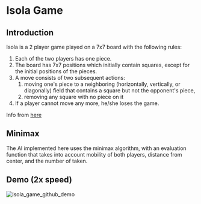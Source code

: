 # Isola Game
## Introduction
Isola is a 2 player game played on a 7x7 board with the following rules: 

1) Each of the two players has one piece.
2) The board has 7x7 positions which initially contain squares, except for the initial positions of the pieces.
3) A move consists of two subsequent actions:
   1) moving one's piece to a neighboring (horizontally, vertically, or diagonally) field that contains a square but not the opponent's piece,
   2) removing any square with no piece on it
4) If a player cannot move any more, he/she loses the game.

Info from [here](https://www.cs.umb.edu/~yunxu/isola/rules.html)
## Minimax
The AI implemented here uses the minimax algorithm, with an evaluation function that takes into account mobility of both players, distance from center, and the number of taken.

## Demo (2x speed)
![isola_game_github_demo](https://user-images.githubusercontent.com/37674516/82745455-83a92180-9d52-11ea-871d-d1b907658d4e.gif)

